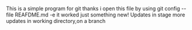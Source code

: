 This is a simple program for git
thanks
i open this file by using
git config --file REAFDME.md -e
it worked
just something new!
Updates in stage
more updates in working directory,on a branch